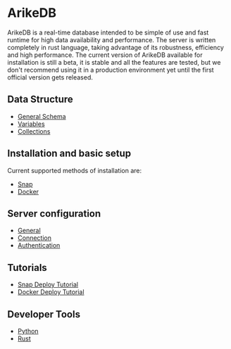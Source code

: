 # ArikeDB

ArikeDB is a real-time database intended to be simple of use and fast runtime for high data availability and performance. The server is written completely in rust language, taking advantage of its robustness, efficiency and high performance. The current version of ArikeDB available for installation is still a beta, it is stable and all the features are tested, but we don't recommend using it in a production environment yet until the first official version gets released.

## Data Structure
 - [General Schema](/structure/schema.md)
 - [Variables](/structure/variable.md)
 - [Collections](/structure/collection.md)

## Installation and basic setup

Current supported methods of installation are:

 - [Snap](/installation/snap.md)
 - [Docker](/installation/docker.md)

## Server configuration

 - [General](/configuration/general.md)
 - [Connection](/configuration/connection.md)
 - [Authentication](/configuration/authentication.md)

## Tutorials

 - [Snap Deploy Tutorial](/tutorials/snap_deploy_tutorial.md)
 - [Docker Deploy Tutorial](/tutorials/docker_deploy_tutorial.md)

## Developer Tools

 - [Python](/developer_tools/python.md)
 - [Rust](/developer_tools/rust.md)
